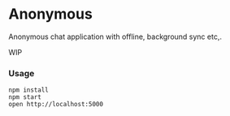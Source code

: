 Anonymous
=====================

Anonymous chat application with offline, background sync etc,.

WIP

### Usage

```
npm install
npm start
open http://localhost:5000
```
